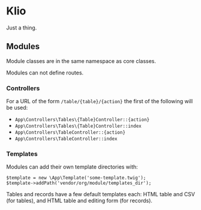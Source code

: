 Klio
====

Just a thing.

## Modules

Module classes are in the same namespace as core classes.

Modules can not define routes.

### Controllers

For a URL of the form `/table/{table}/{action}` the first of the following will be used:
- `App\Controllers\Tables\{Table}Controller::{action}`
- `App\Controllers\Tables\{Table}Controller::index`
- `App\Controllers\TableController::{action}`
- `App\Controllers\TableController::index`

### Templates

Modules can add their own template directories with:

    $template = new \App\Template('some-template.twig');
    $template->addPath('vendor/org/module/templates_dir');

Tables and records have a few default templates each:
HTML table and CSV (for tables), and HTML table and editing form (for records).
